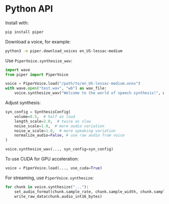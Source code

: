 # Python API

Install with:

``` sh
pip install piper
```

Download a voice, for example:

``` sh
python3 -m piper.download_voices en_US-lessac-medium
```

Use `PiperVoice.synthesize_wav`:

``` python
import wave
from piper import PiperVoice

voice = PiperVoice.load("/path/to/en_US-lessac-medium.onnx")
with wave.open("test.wav", "wb") as wav_file:
    voice.synthesize_wav("Welcome to the world of speech synthesis!", wav_file)
```

Adjust synthesis:

``` python
syn_config = SynthesisConfig(
    volume=0.5,  # half as loud
    length_scale=2.0,  # twice as slow
    noise_scale=1.0,  # more audio variation
    noise_w_scale=1.0,  # more speaking variation
    normalize_audio=False, # use raw audio from voice
)

voice.synthesize_wav(..., syn_config=syn_config)
```

To use CUDA for GPU acceleration:

``` python
voice = PiperVoice.load(..., use_cuda=True)
```

For streaming, use `PiperVoice.synthesize`:

``` python
for chunk in voice.synthesize("..."):
    set_audio_format(chunk.sample_rate, chunk.sample_width, chunk.sample_channels)
    write_raw_data(chunk.audio_int16_bytes)
```
